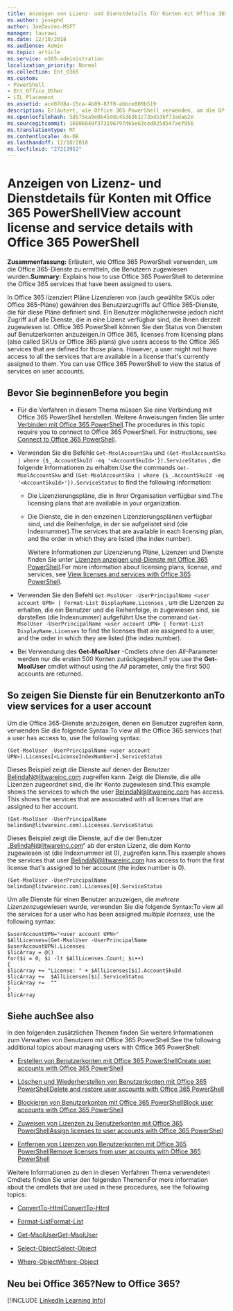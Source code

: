 ```yaml
---
title: Anzeigen von Lizenz- und Dienstdetails für Konten mit Office 365 PowerShell
ms.author: josephd
author: JoeDavies-MSFT
manager: laurawi
ms.date: 12/10/2018
ms.audience: Admin
ms.topic: article
ms.service: o365-administration
localization_priority: Normal
ms.collection: Ent_O365
ms.custom:
- PowerShell
- Ent_Office_Other
- LIL_Placement
ms.assetid: ace07d8a-15ca-4b89-87f0-abbce809b519
description: Erläutert, wie Office 365 PowerShell verwenden, um die Office 365-Dienste zu ermitteln, die Benutzern zugewiesen wurden.
ms.openlocfilehash: 5d575ea9e0b45ddc453b3b1c73bd53bf73adab2e
ms.sourcegitcommit: 16806849f373196797d65e63ced825d547aef956
ms.translationtype: MT
ms.contentlocale: de-DE
ms.lasthandoff: 12/10/2018
ms.locfileid: "27213952"
---
```

# <a name="view-account-license-and-service-details-with-office-365-powershell"></a><span data-ttu-id="74507-103">Anzeigen von Lizenz- und Dienstdetails für Konten mit Office 365 PowerShell</span><span class="sxs-lookup"><span data-stu-id="74507-103">View account license and service details with Office 365 PowerShell</span></span>

<span data-ttu-id="74507-104">**Zusammenfassung:** Erläutert, wie Office 365 PowerShell verwenden, um die Office 365-Dienste zu ermitteln, die Benutzern zugewiesen wurden.</span><span class="sxs-lookup"><span data-stu-id="74507-104">**Summary:** Explains how to use Office 365 PowerShell to determine the Office 365 services that have been assigned to users.</span></span>
  
<span data-ttu-id="74507-p101">In Office 365 lizenziert Pläne Lizenzieren von (auch gewählte SKUs oder Office 365-Pläne) gewähren des Benutzerzugriffs auf Office 365-Dienste, die für diese Pläne definiert sind. Ein Benutzer möglicherweise jedoch nicht Zugriff auf alle Dienste, die in eine Lizenz verfügbar sind, die ihnen derzeit zugewiesen ist. Office 365 PowerShell können Sie den Status von Diensten auf Benutzerkonten anzuzeigen.</span><span class="sxs-lookup"><span data-stu-id="74507-p101">In Office 365, licenses from licensing plans (also called SKUs or Office 365 plans) give users access to the Office 365 services that are defined for those plans. However, a user might not have access to all the services that are available in a license that's currently assigned to them. You can use Office 365 PowerShell to view the status of services on user accounts.</span></span> 

## <a name="before-you-begin"></a><span data-ttu-id="74507-108">Bevor Sie beginnen</span><span class="sxs-lookup"><span data-stu-id="74507-108">Before you begin</span></span>

- <span data-ttu-id="74507-p102">Für die Verfahren in diesem Thema müssen Sie eine Verbindung mit Office 365 PowerShell herstellen. Weitere Anweisungen finden Sie unter [Verbinden mit Office 365 PowerShell](connect-to-office-365-powershell.md).</span><span class="sxs-lookup"><span data-stu-id="74507-p102">The procedures in this topic require you to connect to Office 365 PowerShell. For instructions, see [Connect to Office 365 PowerShell](connect-to-office-365-powershell.md).</span></span>
    
- <span data-ttu-id="74507-111">Verwenden Sie die Befehle `Get-MsolAccountSku` und `(Get-MsolAccountSku | where {$_.AccountSkuId -eq '<AccountSkuId>'}).ServiceStatus` , die folgende Informationen zu erhalten:</span><span class="sxs-lookup"><span data-stu-id="74507-111">Use the commands  `Get-MsolAccountSku` and `(Get-MsolAccountSku | where {$_.AccountSkuId -eq '<AccountSkuId>'}).ServiceStatus` to find the following information:</span></span>
    
  - <span data-ttu-id="74507-112">Die Lizenzierungspläne, die in Ihrer Organisation verfügbar sind.</span><span class="sxs-lookup"><span data-stu-id="74507-112">The licensing plans that are available in your organization.</span></span>
    
  - <span data-ttu-id="74507-113">Die Dienste, die in den einzelnen Lizenzierungsplänen verfügbar sind, und die Reihenfolge, in der sie aufgelistet sind (die Indexnummer).</span><span class="sxs-lookup"><span data-stu-id="74507-113">The services that are available in each licensing plan, and the order in which they are listed (the index number).</span></span>
    
     <span data-ttu-id="74507-114">Weitere Informationen zur Lizenzierung Pläne, Lizenzen und Dienste finden Sie unter [Lizenzen anzeigen und-Dienste mit Office 365 PowerShell](view-licenses-and-services-with-office-365-powershell.md).</span><span class="sxs-lookup"><span data-stu-id="74507-114">For more information about licensing plans, license, and services, see [View licenses and services with Office 365 PowerShell](view-licenses-and-services-with-office-365-powershell.md).</span></span>
    
- <span data-ttu-id="74507-115">Verwenden Sie den Befehl `Get-MsolUser -UserPrincipalName <user account UPN> | Format-List DisplayName,Licenses` , um die Lizenzen zu erhalten, die ein Benutzer und die Reihenfolge, in zugewiesen sind, sie darstellen (die Indexnummer) aufgeführt.</span><span class="sxs-lookup"><span data-stu-id="74507-115">Use the command  `Get-MsolUser -UserPrincipalName <user account UPN> | Format-List DisplayName,Licenses` to find the licenses that are assigned to a user, and the order in which they are listed (the index number).</span></span>
    
- <span data-ttu-id="74507-116">Bei Verwendung des **Get-MsolUser** -Cmdlets ohne den _All_-Parameter werden nur die ersten 500 Konten zurückgegeben.</span><span class="sxs-lookup"><span data-stu-id="74507-116">If you use the **Get-MsolUser** cmdlet without using the _All_ parameter, only the first 500 accounts are returned.</span></span>
    

## <a name="to-view-services-for-a-user-account"></a><span data-ttu-id="74507-117">So zeigen Sie Dienste für ein Benutzerkonto an</span><span class="sxs-lookup"><span data-stu-id="74507-117">To view services for a user account</span></span>

<span data-ttu-id="74507-118">Um die Office 365-Dienste anzuzeigen, denen ein Benutzer zugreifen kann, verwenden Sie die folgende Syntax:</span><span class="sxs-lookup"><span data-stu-id="74507-118">To view all the Office 365 services that a user has access to, use the following syntax:</span></span>
  
```
(Get-MsolUser -UserPrincipalName <user account UPN>).Licenses[<LicenseIndexNumber>].ServiceStatus
```

<span data-ttu-id="74507-p103">Dieses Beispiel zeigt die Dienste auf denen der Benutzer BelindaN@litwareinc.com zugreifen kann. Zeigt die Dienste, die alle Lizenzen zugeordnet sind, die ihr Konto zugewiesen sind.</span><span class="sxs-lookup"><span data-stu-id="74507-p103">This example shows the services to which the user BelindaN@litwareinc.com has access. This shows the services that are associated with all licenses that are assigned to her account.</span></span>
  
```
(Get-MsolUser -UserPrincipalName belindan@litwareinc.com).Licenses.ServiceStatus
```

<span data-ttu-id="74507-121">Dieses Beispiel zeigt die Dienste, auf die der Benutzer „BelindaN@litwareinc.com“ ab der ersten Lizenz, die dem Konto zugewiesen ist (die Indexnummer ist 0), zugreifen kann.</span><span class="sxs-lookup"><span data-stu-id="74507-121">This example shows the services that user BelindaN@litwareinc.com has access to from the first license that's assigned to her account (the index number is 0).</span></span>
  
```
(Get-MsolUser -UserPrincipalName belindan@litwareinc.com).Licenses[0].ServiceStatus
```

<span data-ttu-id="74507-122">Um alle Dienste für einen Benutzer anzuzeigen, die *mehrere Lizenzen*zugewiesen wurde, verwenden Sie die folgende Syntax:</span><span class="sxs-lookup"><span data-stu-id="74507-122">To view all the services for a user who has been assigned *multiple licenses*, use the following syntax:</span></span>

```
$userAccountUPN="<user account UPN>"
$AllLicenses=(Get-MsolUser -UserPrincipalName $userAccountUPN).Licenses
$licArray = @()
for($i = 0; $i -lt $AllLicenses.Count; $i++)
{
$licArray += "License: " + $AllLicenses[$i].AccountSkuId
$licArray +=  $AllLicenses[$i].ServiceStatus
$licArray +=  ""
}
$licArray
```

  
## <a name="see-also"></a><span data-ttu-id="74507-123">Siehe auch</span><span class="sxs-lookup"><span data-stu-id="74507-123">See also</span></span>

<span data-ttu-id="74507-124">In den folgenden zusätzlichen Themen finden Sie weitere Informationen zum Verwalten von Benutzern mit Office 365 PowerShell:</span><span class="sxs-lookup"><span data-stu-id="74507-124">See the following additional topics about managing users with Office 365 PowerShell:</span></span>
  
- [<span data-ttu-id="74507-125">Erstellen von Benutzerkonten mit Office 365 PowerShell</span><span class="sxs-lookup"><span data-stu-id="74507-125">Create user accounts with Office 365 PowerShell</span></span>](create-user-accounts-with-office-365-powershell.md)
    
- [<span data-ttu-id="74507-126">Löschen und Wiederherstellen von Benutzerkonten mit Office 365 PowerShell</span><span class="sxs-lookup"><span data-stu-id="74507-126">Delete and restore user accounts with Office 365 PowerShell</span></span>](delete-and-restore-user-accounts-with-office-365-powershell.md)
    
- [<span data-ttu-id="74507-127">Blockieren von Benutzerkonten mit Office 365 PowerShell</span><span class="sxs-lookup"><span data-stu-id="74507-127">Block user accounts with Office 365 PowerShell</span></span>](block-user-accounts-with-office-365-powershell.md)
    
- [<span data-ttu-id="74507-128">Zuweisen von Lizenzen zu Benutzerkonten mit Office 365 PowerShell</span><span class="sxs-lookup"><span data-stu-id="74507-128">Assign licenses to user accounts with Office 365 PowerShell</span></span>](assign-licenses-to-user-accounts-with-office-365-powershell.md)
    
- [<span data-ttu-id="74507-129">Entfernen von Lizenzen von Benutzerkonten mit Office 365 PowerShell</span><span class="sxs-lookup"><span data-stu-id="74507-129">Remove licenses from user accounts with Office 365 PowerShell</span></span>](remove-licenses-from-user-accounts-with-office-365-powershell.md)
    
<span data-ttu-id="74507-130">Weitere Informationen zu den in diesen Verfahren Thema verwendeten Cmdlets finden Sie unter den folgenden Themen:</span><span class="sxs-lookup"><span data-stu-id="74507-130">For more information about the cmdlets that are used in these procedures, see the following topics:</span></span>
  
- [<span data-ttu-id="74507-131">ConvertTo-Html</span><span class="sxs-lookup"><span data-stu-id="74507-131">ConvertTo-Html</span></span>](https://go.microsoft.com/fwlink/p/?LinkId=113290)
    
- [<span data-ttu-id="74507-132">Format-List</span><span class="sxs-lookup"><span data-stu-id="74507-132">Format-List</span></span>](https://go.microsoft.com/fwlink/p/?LinkId=113302)
    
- [<span data-ttu-id="74507-133">Get-MsolUser</span><span class="sxs-lookup"><span data-stu-id="74507-133">Get-MsolUser</span></span>](https://go.microsoft.com/fwlink/p/?LinkId=691543)
    
- [<span data-ttu-id="74507-134">Select-Object</span><span class="sxs-lookup"><span data-stu-id="74507-134">Select-Object</span></span>](https://go.microsoft.com/fwlink/p/?LinkId=113387)
    
- [<span data-ttu-id="74507-135">Where-Object</span><span class="sxs-lookup"><span data-stu-id="74507-135">Where-Object</span></span>](https://go.microsoft.com/fwlink/p/?LinkId=113423)
    

  
## <a name="new-to-office-365"></a><span data-ttu-id="74507-136">Neu bei Office 365?</span><span class="sxs-lookup"><span data-stu-id="74507-136">New to Office 365?</span></span>


[!INCLUDE [LinkedIn Learning Info](../common/office/linkedin-learning-info.md)]